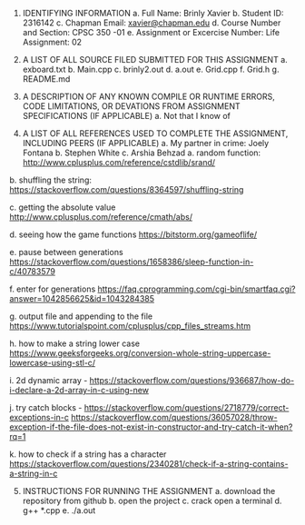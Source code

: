 1. IDENTIFYING INFORMATION
a. Full Name: Brinly Xavier
b. Student ID: 2316142
c. Chapman Email: xavier@chapman.edu
d. Course Number and Section: CPSC 350 -01
e. Assignment or Excercise Number: Life Assignment: 02

2. A LIST OF ALL SOURCE FILED SUBMITTED FOR THIS ASSIGNMENT
a. exboard.txt
b. Main.cpp
c. brinly2.out
d. a.out
e. Grid.cpp
f. Grid.h
g. README.md

3. A DESCRIPTION OF ANY KNOWN COMPILE OR RUNTIME ERRORS, CODE LIMITATIONS, OR DEVATIONS FROM ASSIGNMENT SPECIFICATIONS (IF APPLICABLE)
a. Not that I know of

4. A LIST OF ALL REFERENCES USED TO COMPLETE THE ASSIGNMENT, INCLUDING PEERS (IF APPLICABLE)
a. My partner in crime: Joely Fontana
b. Stephen White
c. Arshia Behzad
a. random function:
http://www.cplusplus.com/reference/cstdlib/srand/

b. shuffling the string:
https://stackoverflow.com/questions/8364597/shuffling-string

c. getting the absolute value
http://www.cplusplus.com/reference/cmath/abs/

d. seeing how the game functions
https://bitstorm.org/gameoflife/

e. pause between generations
https://stackoverflow.com/questions/1658386/sleep-function-in-c/40783579

f. enter for generations
https://faq.cprogramming.com/cgi-bin/smartfaq.cgi?answer=1042856625&id=1043284385

g. output file and appending to the file
https://www.tutorialspoint.com/cplusplus/cpp_files_streams.htm

h. how to make a string lower case
https://www.geeksforgeeks.org/conversion-whole-string-uppercase-lowercase-using-stl-c/

i. 2d dynamic array -
https://stackoverflow.com/questions/936687/how-do-i-declare-a-2d-array-in-c-using-new

j. try catch blocks -
https://stackoverflow.com/questions/2718779/correct-exceptions-in-c
https://stackoverflow.com/questions/36057028/throw-exception-if-the-file-does-not-exist-in-constructor-and-try-catch-it-when?rq=1

k. how to check if a string has a character
https://stackoverflow.com/questions/2340281/check-if-a-string-contains-a-string-in-c


5. INSTRUCTIONS FOR RUNNING THE ASSIGNMENT
a. download the repository from github
b. open the project
c. crack open a terminal
d. g++ *.cpp
e. ./a.out
